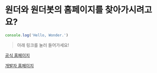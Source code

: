# 원더와 원더봇의 홈페이지를 찾아가시려고요?

```js
console.log('Hello, Wonder.')
```

> 아래 링크를 눌러 들어가세요!

[공식 홈페이지](http://wonderbot.xyz)

[개발자 홈페이지](http://dev.wonderbot.xyz)
